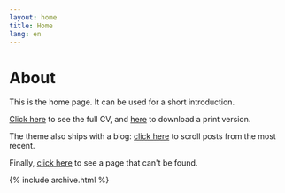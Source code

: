 ```yaml
---
layout: home
title: Home
lang: en
---
```


# About

This is the home page. It can be used for a short introduction.

[Click here](/en/cv) to see the full CV, and [here](/cv.pdf) to download a print version.

The theme also ships with a blog: [click here](/en/posts) to scroll posts from the most recent.

Finally, [click here](/en/404) to see a page that can't be found.

{% include archive.html %}
